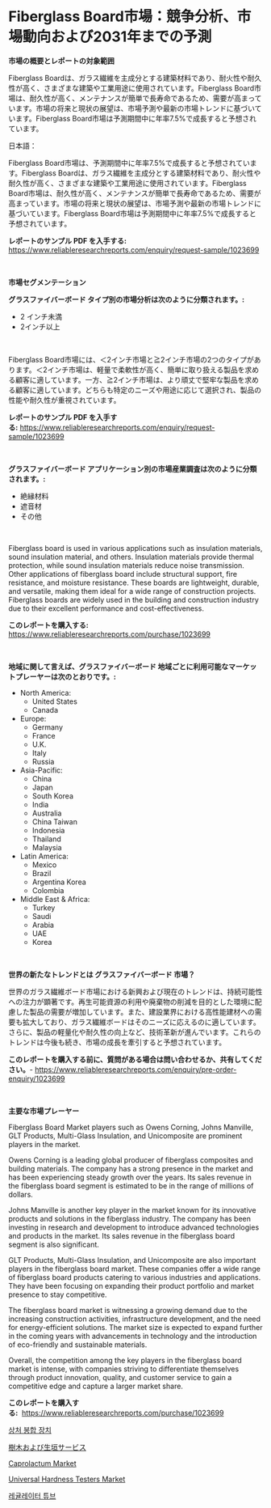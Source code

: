 <p><h1>Fiberglass Board市場：競争分析、市場動向および2031年までの予測</h1></p><p><strong>市場の概要とレポートの対象範囲</strong></p>
<p><p>Fiberglass Boardは、ガラス繊維を主成分とする建築材料であり、耐火性や耐久性が高く、さまざまな建築や工業用途に使用されています。Fiberglass Board市場は、耐久性が高く、メンテナンスが簡単で長寿命であるため、需要が高まっています。市場の将来と現状の展望は、市場予測や最新の市場トレンドに基づいています。Fiberglass Board市場は予測期間中に年率7.5%で成長すると予想されています。</p><p>日本語：</p><p>Fiberglass Board市場は、予測期間中に年率7.5%で成長すると予想されています。Fiberglass Boardは、ガラス繊維を主成分とする建築材料であり、耐火性や耐久性が高く、さまざまな建築や工業用途に使用されています。Fiberglass Board市場は、耐久性が高く、メンテナンスが簡単で長寿命であるため、需要が高まっています。市場の将来と現状の展望は、市場予測や最新の市場トレンドに基づいています。Fiberglass Board市場は予測期間中に年率7.5%で成長すると予想されています。</p></p>
<p><strong>レポートのサンプル PDF を入手する:</strong> <a href="https://www.reliableresearchreports.com/enquiry/request-sample/1023699">https://www.reliableresearchreports.com/enquiry/request-sample/1023699</a></p>
<p>&nbsp;</p>
<p><strong>市場セグメンテーション</strong></p>
<p><strong>グラスファイバーボード タイプ別の市場分析は次のように分類されます。:</strong></p>
<p><ul><li>2 インチ未満</li><li>2インチ以上</li></ul></p>
<p>&nbsp;</p>
<p><p>Fiberglass Board市場には、＜2インチ市場と≧2インチ市場の2つのタイプがあります。＜2インチ市場は、軽量で柔軟性が高く、簡単に取り扱える製品を求める顧客に適しています。一方、≧2インチ市場は、より頑丈で堅牢な製品を求める顧客に適しています。どちらも特定のニーズや用途に応じて選択され、製品の性能や耐久性が重視されています。</p></p>
<p><strong>レポートのサンプル PDF を入手する:</strong>&nbsp;<a href="https://www.reliableresearchreports.com/enquiry/request-sample/1023699">https://www.reliableresearchreports.com/enquiry/request-sample/1023699</a></p>
<p>&nbsp;</p>
<p><strong> グラスファイバーボード アプリケーション別の市場産業調査は次のように分類されます。:</strong></p>
<p><ul><li>絶縁材料</li><li>遮音材</li><li>その他</li></ul></p>
<p>&nbsp;</p>
<p><p>Fiberglass board is used in various applications such as insulation materials, sound insulation material, and others. Insulation materials provide thermal protection, while sound insulation materials reduce noise transmission. Other applications of fiberglass board include structural support, fire resistance, and moisture resistance. These boards are lightweight, durable, and versatile, making them ideal for a wide range of construction projects. Fiberglass boards are widely used in the building and construction industry due to their excellent performance and cost-effectiveness.</p></p>
<p><strong>このレポートを購入する:</strong>&nbsp; <a href="https://www.reliableresearchreports.com/purchase/1023699">https://www.reliableresearchreports.com/purchase/1023699</a></p>
<p>&nbsp;</p>
<p><strong>地域に関して言えば、グラスファイバーボード 地域ごとに利用可能なマーケットプレーヤーは次のとおりです。:</strong></p>
<p><ul>
    <li>
        North America:
        <ul>
            <li>United States</li>
            <li>Canada</li>
        </ul>
    </li>
    <li>
        Europe:
        <ul>
            <li>Germany</li>
            <li>France</li>
            <li>U.K.</li>
            <li>Italy</li>
            <li>Russia</li>
        </ul>
    </li>
    <li>
        Asia-Pacific:
        <ul>
            <li>China</li>
            <li>Japan</li>
            <li>South Korea</li>
            <li>India</li>
            <li>Australia</li>
            <li>China Taiwan</li>
            <li>Indonesia</li>
            <li>Thailand</li>
            <li>Malaysia</li>
        </ul>
    </li>
    <li>
        Latin America:
        <ul>
            <li>Mexico</li>
            <li>Brazil</li>
            <li>Argentina Korea</li>
            <li>Colombia</li>
        </ul>
    </li>
    <li>
        Middle East & Africa:
        <ul>
            <li>Turkey</li>
            <li>Saudi</li>
            <li>Arabia</li>
            <li>UAE</li>
            <li>Korea</li>
        </ul>
    </li>
    </ul></p>
<p>&nbsp;</p>
<p><strong>世界の新たなトレンドとは グラスファイバーボード 市場？</strong></p>
<p><p>世界のガラス繊維ボード市場における新興および現在のトレンドは、持続可能性への注力が顕著です。再生可能資源の利用や廃棄物の削減を目的とした環境に配慮した製品の需要が増加しています。また、建設業界における高性能建材への需要も拡大しており、ガラス繊維ボードはそのニーズに応えるのに適しています。さらに、製品の軽量化や耐久性の向上など、技術革新が進んでいます。これらのトレンドは今後も続き、市場の成長を牽引すると予想されています。</p></p>
<p><strong>このレポートを購入する前に、質問がある場合は問い合わせるか、共有してください。</strong>- <a href="https://www.reliableresearchreports.com/enquiry/pre-order-enquiry/1023699">https://www.reliableresearchreports.com/enquiry/pre-order-enquiry/1023699</a></p>
<p>&nbsp;</p>
<p><strong>主要な市場プレーヤー</strong></p>
<p><p>Fiberglass Board Market players such as Owens Corning, Johns Manville, GLT Products, Multi-Glass Insulation, and Unicomposite are prominent players in the market. </p><p>Owens Corning is a leading global producer of fiberglass composites and building materials. The company has a strong presence in the market and has been experiencing steady growth over the years. Its sales revenue in the fiberglass board segment is estimated to be in the range of millions of dollars.</p><p>Johns Manville is another key player in the market known for its innovative products and solutions in the fiberglass industry. The company has been investing in research and development to introduce advanced technologies and products in the market. Its sales revenue in the fiberglass board segment is also significant.</p><p>GLT Products, Multi-Glass Insulation, and Unicomposite are also important players in the fiberglass board market. These companies offer a wide range of fiberglass board products catering to various industries and applications. They have been focusing on expanding their product portfolio and market presence to stay competitive.</p><p>The fiberglass board market is witnessing a growing demand due to the increasing construction activities, infrastructure development, and the need for energy-efficient solutions. The market size is expected to expand further in the coming years with advancements in technology and the introduction of eco-friendly and sustainable materials.</p><p>Overall, the competition among the key players in the fiberglass board market is intense, with companies striving to differentiate themselves through product innovation, quality, and customer service to gain a competitive edge and capture a larger market share.</p></p>
<p><strong>このレポートを購入する:</strong>&nbsp;&nbsp;<a href="https://www.reliableresearchreports.com/purchase/1023699">https://www.reliableresearchreports.com/purchase/1023699</a></p>
<p><p><a href="https://medium.com/@cierrahayes645/%EC%83%81%EC%B2%98-%ED%8F%90%EC%87%84-%EC%9E%A5%EC%B9%98-%EC%8B%9C%EC%9E%A5-%EB%B6%84%EC%84%9D-%EA%B8%80%EB%A1%9C%EB%B2%8C-%EC%82%B0%EC%97%85-%EC%A0%84%EB%A7%9D%EA%B3%BC-%EC%98%88%EC%B8%A1-2024%EB%85%84%EB%B6%80%ED%84%B0-2031%EB%85%84%EA%B9%8C%EC%A7%80-860012c3f67d">상처 봉합 장치</a></p><p><a href="https://medium.com/@carlieshields/%E6%9C%A8%E3%81%A8%E3%83%98%E3%83%83%E3%82%B8%E3%81%AE%E3%82%B5%E3%83%BC%E3%83%93%E3%82%B9%E5%B8%82%E5%A0%B4-2031%E5%B9%B4%E3%81%BE%E3%81%A7%E3%81%AE%E6%88%90%E5%8A%9F%E3%81%99%E3%82%8B%E3%83%93%E3%82%B8%E3%83%8D%E3%82%B9%E6%88%A6%E7%95%A5%E3%81%AE%E9%8D%B5-4b94e69cfc55">樹木および生垣サービス</a></p><p><a href="https://frill-swim-3cd.notion.site/Caprolactum-Market-Size-and-Growth-Market-Segmentation-Regional-and-Country-Breakdowns-and-Market-ed69a821a97b40978493779acae50aec">Caprolactum Market</a></p><p><a href="https://view.publitas.com/reportprime-1/universal-hardness-testers-market-analysis-and-market-size-global-industry-overview-market-segmentation-and-forecast-2024-to-2031/">Universal Hardness Testers Market</a></p><p><a href="https://medium.com/@derrickmafrks96745/%EA%B7%9C%EC%A0%9C%EC%9E%90-%EC%84%A0%EB%AC%BC-%EC%8B%9C%EC%9E%A5-%EA%B2%BD%EC%9F%81-%EB%B6%84%EC%84%9D-%EC%8B%9C%EC%9E%A5-%EB%8F%99%ED%96%A5-%EB%B0%8F-2031%EB%85%84%EA%B9%8C%EC%A7%80%EC%9D%98-%EC%98%88%EC%B8%A1-cebd869b0a8c">레귤레이터 튜브</a></p></p>